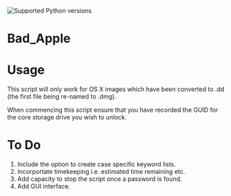 ![Supported Python versions](https://img.shields.io/badge/python-2.7-blue.svg)

# Bad_Apple

Usage
========

This script will only work for OS X images which have been converted to .dd (the first file being re-named to .dmg).

When commencing this script ensure that you have recorded the GUID for the core storage drive you wish to unlock.



To Do
========
1. Include the option to create case specific keyword lists.
2. Incorportate timekeeping i.e. estimated time remaining etc.
3. Add capacity to stop the script once a password is found.
4. Add GUI interface.

